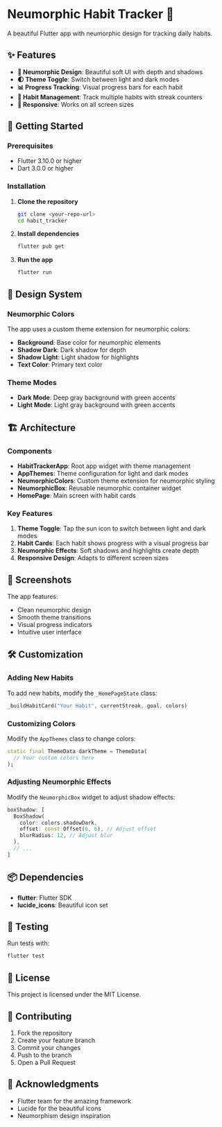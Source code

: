 # Neumorphic Habit Tracker 🎯

A beautiful Flutter app with neumorphic design for tracking daily habits.

## ✨ Features

- **🎨 Neumorphic Design**: Beautiful soft UI with depth and shadows
- **🌓 Theme Toggle**: Switch between light and dark modes
- **📊 Progress Tracking**: Visual progress bars for each habit
- **🎯 Habit Management**: Track multiple habits with streak counters
- **📱 Responsive**: Works on all screen sizes

## 🚀 Getting Started

### Prerequisites

- Flutter 3.10.0 or higher
- Dart 3.0.0 or higher

### Installation

1. **Clone the repository**
   ```bash
   git clone <your-repo-url>
   cd habit_tracker
   ```

2. **Install dependencies**
   ```bash
   flutter pub get
   ```

3. **Run the app**
   ```bash
   flutter run
   ```

## 🎨 Design System

### Neumorphic Colors

The app uses a custom theme extension for neumorphic colors:

- **Background**: Base color for neumorphic elements
- **Shadow Dark**: Dark shadow for depth
- **Shadow Light**: Light shadow for highlights
- **Text Color**: Primary text color

### Theme Modes

- **Dark Mode**: Deep gray background with green accents
- **Light Mode**: Light gray background with green accents

## 🏗️ Architecture

### Components

- **HabitTrackerApp**: Root app widget with theme management
- **AppThemes**: Theme configuration for light and dark modes
- **NeumorphicColors**: Custom theme extension for neumorphic styling
- **NeumorphicBox**: Reusable neumorphic container widget
- **HomePage**: Main screen with habit cards

### Key Features

1. **Theme Toggle**: Tap the sun icon to switch between light and dark modes
2. **Habit Cards**: Each habit shows progress with a visual progress bar
3. **Neumorphic Effects**: Soft shadows and highlights create depth
4. **Responsive Design**: Adapts to different screen sizes

## 📱 Screenshots

The app features:
- Clean neumorphic design
- Smooth theme transitions
- Visual progress indicators
- Intuitive user interface

## 🛠️ Customization

### Adding New Habits

To add new habits, modify the `_HomePageState` class:

```dart
_buildHabitCard("Your Habit", currentStreak, goal, colors)
```

### Customizing Colors

Modify the `AppThemes` class to change colors:

```dart
static final ThemeData darkTheme = ThemeData(
  // Your custom colors here
);
```

### Adjusting Neumorphic Effects

Modify the `NeumorphicBox` widget to adjust shadow effects:

```dart
boxShadow: [
  BoxShadow(
    color: colors.shadowDark,
    offset: const Offset(6, 6), // Adjust offset
    blurRadius: 12, // Adjust blur
  ),
  // ...
]
```

## 📦 Dependencies

- **flutter**: Flutter SDK
- **lucide_icons**: Beautiful icon set

## 🧪 Testing

Run tests with:
```bash
flutter test
```

## 📄 License

This project is licensed under the MIT License.

## 🤝 Contributing

1. Fork the repository
2. Create your feature branch
3. Commit your changes
4. Push to the branch
5. Open a Pull Request

## 🙏 Acknowledgments

- Flutter team for the amazing framework
- Lucide for the beautiful icons
- Neumorphism design inspiration